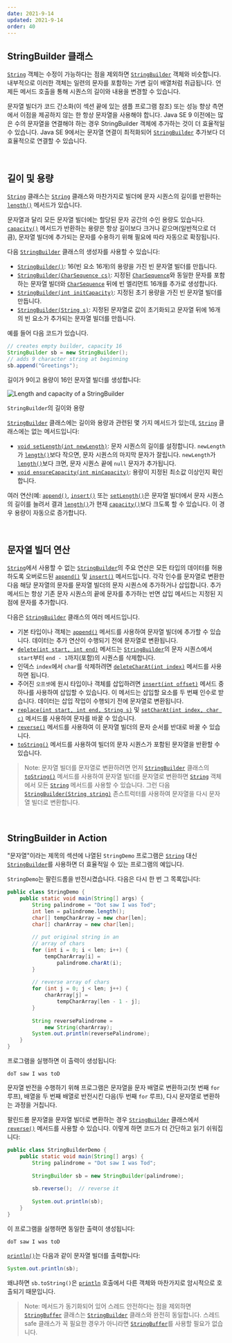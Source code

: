 ```yaml
---
date: 2021-9-14
updated: 2021-9-14
order: 40
---
```

## StringBuilder 클래스

[`String`](https://docs.oracle.com/en/java/javase/22/docs/api/java.base/java/lang/String.html) 객체는 수정이 가능하다는 점을 제외하면 [`StringBuilder`](https://docs.oracle.com/en/java/javase/22/docs/api/java.base/java/lang/StringBuilder.html) 객체와 비슷합니다. 내부적으로 이러한 객체는 일련의 문자를 포함하는 가변 길이 배열처럼 취급됩니다. 언제든 메서드 호출을 통해 시퀀스의 길이와 내용을 변경할 수 있습니다.

문자열 빌더가 코드 간소화(이 섹션 끝에 있는 샘플 프로그램 참조) 또는 성능 향상 측면에서 이점을 제공하지 않는 한 항상 문자열을 사용해야 합니다. Java SE 9 이전에는 많은 수의 문자열을 연결해야 하는 경우 StringBuilder 객체에 추가하는 것이 더 효율적일 수 있습니다. Java SE 9에서는 문자열 연결이 최적화되어 [`StringBuilder`](https://docs.oracle.com/en/java/javase/22/docs/api/java.base/java/lang/StringBuilder.html) 추가보다 더 효율적으로 연결할 수 있습니다.

 

## 길이 및 용량

[`String`](https://docs.oracle.com/en/java/javase/22/docs/api/java.base/java/lang/StringBuilder.html) 클래스는 [`String`](https://docs.oracle.com/en/java/javase/22/docs/api/java.base/java/lang/String.html) 클래스와 마찬가지로 빌더에 문자 시퀀스의 길이를 반환하는 [`length()`](https://docs.oracle.com/en/java/javase/22/docs/api/java.base/java/lang/StringBuilder.html#length()) 메서드가 있습니다.

문자열과 달리 모든 문자열 빌더에는 할당된 문자 공간의 수인 용량도 있습니다. [`capacity()`](https://docs.oracle.com/en/java/javase/22/docs/api/java.base/java/lang/StringBuilder.html#capacity()) 메서드가 반환하는 용량은 항상 길이보다 크거나 같으며(일반적으로 더 큼), 문자열 빌더에 추가되는 문자를 수용하기 위해 필요에 따라 자동으로 확장됩니다.

다음 [`StringBuilder`](https://docs.oracle.com/en/java/javase/22/docs/api/java.base/java/lang/StringBuilder.html) 클래스의 생성자를 사용할 수 있습니다:

- [`StringBuilder()`](https://docs.oracle.com/en/java/javase/22/docs/api/java.base/java/lang/StringBuilder.html#%3Cinit%3E()): 16(빈 요소 16개)의 용량을 가진 빈 문자열 빌더를 만듭니다.
- [`StringBuilder(CharSequence cs)`](https://docs.oracle.com/en/java/javase/22/docs/api/java/lang/StringBuilder.html#%3Cinit%3E(java.lang.CharSequence)): 지정된 [`CharSequence`](https://docs.oracle.com/en/java/javase/22/docs/api/java.base/java/lang/CharSequence.html)와 동일한 문자를 포함하는 문자열 빌더와 [`CharSequence`](https://docs.oracle.com/en/java/javase/22/docs/api/java.base/java/lang/CharSequence.html) 뒤에 빈 엘리먼트 16개를 추가로 생성합니다.
- [`StringBuilder(int initCapacity)`](https://docs.oracle.com/en/java/javase/22/docs/api/java.base/java/lang/StringBuilder.html#%3Cinit%3E(int)): 지정된 초기 용량을 가진 빈 문자열 빌더를 만듭니다.
- [`StringBuilder(String s)`](https://docs.oracle.com/en/java/javase/22/docs/api/java/lang/StringBuilder.html#%3Cinit%3E(java.lang.String)): 지정된 문자열로 값이 초기화되고 문자열 뒤에 16개의 빈 요소가 추가되는 문자열 빌더를 만듭니다.

예를 들어 다음 코드가 있습니다.

```java
// creates empty builder, capacity 16
StringBuilder sb = new StringBuilder();
// adds 9 character string at beginning
sb.append("Greetings");
```

길이가 9이고 용량이 16인 문자열 빌더를 생성합니다:

![Length and capacity of a `StringBuilder`](https://dev.java/assets/images/numbers-strings/04_stringbuilder.png)

`StringBuilder`의 길이와 용량

[`StringBuilder`](https://docs.oracle.com/en/java/javase/22/docs/api/java.base/java/lang/StringBuilder.html) 클래스에는 길이와 용량과 관련된 몇 가지 메서드가 있는데, [`String`](https://docs.oracle.com/en/java/javase/22/docs/api/java.base/java/lang/String.html) 클래스에는 없는 메서드입니다:

- [`void setLength(int newLength)`](https://docs.oracle.com/en/java/javase/22/docs/api/java.base/java/lang/StringBuilder.html#setLength(int)): 문자 시퀀스의 길이를 설정합니다. `newLength`가 [`length()`](https://docs.oracle.com/en/java/javase/22/docs/api/java.base/java/lang/StringBuilder.html#length())보다 작으면, 문자 시퀀스의 마지막 문자가 잘립니다. `newLength`가 [`length()`](https://docs.oracle.com/en/java/javase/22/docs/api/java.base/java/lang/StringBuilder.html#length())보다 크면, 문자 시퀀스 끝에 `null` 문자가 추가됩니다.
- [`void ensureCapacity(int minCapacity)`](https://docs.oracle.com/en/java/javase/22/docs/api/java.base/java/lang/StringBuilder.html#ensureCapacity(int)): 용량이 지정된 최소값 이상인지 확인합니다.

여러 연산(예: [`append()`](https://docs.oracle.com/en/java/javase/22/docs/api/java.base/java/lang/StringBuilder.html#append(java.lang.Object)), [`insert()`](https://docs.oracle.com/en/java/javase/22/docs/api/java.base/java/lang/StringBuilder.html#insert(int,java.lang.Object)) 또는 [`setLength()`](https://docs.oracle.com/en/java/javase/22/docs/api/java.base/java/lang/StringBuilder.html#setLength(int))은 문자열 빌더에서 문자 시퀀스의 길이를 늘려서 결과 [`length()`](https://docs.oracle.com/en/java/javase/22/docs/api/java.base/java/lang/StringBuilder.html#length())가 현재 [`capacity()`](https://docs.oracle.com/en/java/javase/22/docs/api/java.base/java/lang/StringBuilder.html#capacity())보다 크도록 할 수 있습니다. 이 경우 용량이 자동으로 증가합니다.

 

## 문자열 빌더 연산

[`String`](https://docs.oracle.com/en/java/javase/22/docs/api/java.base/java/lang/String.html)에서 사용할 수 없는 [`StringBuilder`](https://docs.oracle.com/en/java/javase/22/docs/api/java.base/java/lang/StringBuilder.html)의 주요 연산은 모든 타입의 데이터를 허용하도록 오버로드된 [`append()`](https://docs.oracle.com/en/java/javase/22/docs/api/java.base/java/lang/StringBuilder.html#append(java.lang.Object)) 및 [`insert()`](https://docs.oracle.com/en/java/javase/22/docs/api/java.base/java/lang/StringBuilder.html#insert(int,java.lang.Object)) 메서드입니다. 각각 인수를 문자열로 변환한 다음 해당 문자열의 문자를 문자열 빌더의 문자 시퀀스에 추가하거나 삽입합니다. 추가 메서드는 항상 기존 문자 시퀀스의 끝에 문자를 추가하는 반면 삽입 메서드는 지정된 지점에 문자를 추가합니다.

다음은 [`StringBuilder`](https://docs.oracle.com/en/java/javase/22/docs/api/java.base/java/lang/StringBuilder.html) 클래스의 여러 메서드입니다.

- 기본 타입이나 객체는 [`append()`](https://docs.oracle.com/en/java/javase/22/docs/api/java.base/java/lang/StringBuilder.html#append(java.lang.Object)) 메서드를 사용하여 문자열 빌더에 추가할 수 있습니다. 데이터는 추가 연산이 수행되기 전에 문자열로 변환됩니다.
- [`delete(int start, int end)`](https://docs.oracle.com/en/java/javase/22/docs/api/java.base/java/lang/StringBuilder.html#delete(int,int)) 메서드는 [`StringBuilder`](https://docs.oracle.com/en/java/javase/22/docs/api/java.base/java/lang/StringBuilder.html)의 문자 시퀀스에서 `start`부터 `end - 1`까지(포함)의 시퀀스를 삭제합니다.
- 인덱스 `index`에서 `char`를 삭제하려면 [`deleteCharAt(int index)`](https://docs.oracle.com/en/java/javase/22/docs/api/java.base/java/lang/StringBuilder.html#deleteCharAt(int)) 메서드를 사용하면 됩니다.
- 주어진 `오프셋`에 원시 타입이나 객체를 삽입하려면 [`insert(int offset)`](https://docs.oracle.com/en/java/javase/22/docs/api/java.base/java/lang/StringBuilder.html#insert(int,java.lang.Object)) 메서드 중 하나를 사용하여 삽입할 수 있습니다. 이 메서드는 삽입할 요소를 두 번째 인수로 받습니다. 데이터는 삽입 작업이 수행되기 전에 문자열로 변환됩니다.
- [`replace(int start, int end, String s)`](https://docs.oracle.com/en/java/javase/22/docs/api/java.base/java/lang/StringBuilder.html#replace(int,int,java.lang.String)) 및 [`setCharAt(int index, char c)`](https://docs.oracle.com/en/java/javase/22/docs/api/java.base/java/lang/StringBuilder.html#setCharAt(int,char)) 메서드를 사용하여 문자를 바꿀 수 있습니다.
- [`reverse()`](https://docs.oracle.com/en/java/javase/22/docs/api/java.base/java/lang/StringBuilder.html#reverse()) 메서드를 사용하여 이 문자열 빌더의 문자 순서를 반대로 바꿀 수 있습니다.
- [`toString()`](https://docs.oracle.com/en/java/javase/22/docs/api/java.base/java/lang/StringBuilder.html#toString()) 메서드를 사용하여 빌더의 문자 시퀀스가 포함된 문자열을 반환할 수 있습니다.

> Note: 문자열 빌더를 문자열로 변환하려면 먼저 [`StringBuilder`](https://docs.oracle.com/en/java/javase/22/docs/api/java.base/java/lang/StringBuilder.html) 클래스의 [`toString()`](https://docs.oracle.com/en/java/javase/22/docs/api/java.base/java/lang/StringBuilder.html#toString()) 메서드를 사용하여 문자열 빌더를 문자열로 변환하면 [`String`](https://docs.oracle.com/en/java/javase/22/docs/api/java.base/java/lang/String.html) 객체에서 모든 [`String`](https://docs.oracle.com/en/java/javase/22/docs/api/java.base/java/lang/StringBuilder.html) 메서드를 사용할 수 있습니다. 그런 다음 [`StringBuilder(String string)`](https://docs.oracle.com/en/java/javase/22/docs/api/java/lang/StringBuilder.html#%3Cinit%3E(java.lang.String)) 존스트럭터를 사용하여 문자열을 다시 문자열 빌더로 변환합니다.

 

## StringBuilder in Action

"문자열"이라는 제목의 섹션에 나열된 `StringDemo` 프로그램은 [`String`](https://docs.oracle.com/en/java/javase/22/docs/api/java.base/java/lang/String.html) 대신 [`StringBuilder`](https://docs.oracle.com/en/java/javase/22/docs/api/java.base/java/lang/StringBuilder.html)를 사용하면 더 효율적일 수 있는 프로그램의 예입니다.

`StringDemo`는 팔린드롬을 반전시켰습니다. 다음은 다시 한 번 그 목록입니다:

```java
public class StringDemo {
    public static void main(String[] args) {
        String palindrome = "Dot saw I was Tod";
        int len = palindrome.length();
        char[] tempCharArray = new char[len];
        char[] charArray = new char[len];
        
        // put original string in an 
        // array of chars
        for (int i = 0; i < len; i++) {
            tempCharArray[i] = 
                palindrome.charAt(i);
        } 
        
        // reverse array of chars
        for (int j = 0; j < len; j++) {
            charArray[j] =
                tempCharArray[len - 1 - j];
        }
        
        String reversePalindrome =
            new String(charArray);
        System.out.println(reversePalindrome);
    }
}
```

프로그램을 실행하면 이 출력이 생성됩니다:

```shell
doT saw I was toD
```

문자열 반전을 수행하기 위해 프로그램은 문자열을 문자 배열로 변환하고(첫 번째 `for` 루프), 배열을 두 번째 배열로 반전시킨 다음(두 번째 `for` 루프), 다시 문자열로 변환하는 과정을 거칩니다.

팔린드롬 문자열을 문자열 빌더로 변환하는 경우 [`StringBuilder`](https://docs.oracle.com/en/java/javase/22/docs/api/java.base/java/lang/StringBuilder.html) 클래스에서 [`reverse()`](https://docs.oracle.com/en/java/javase/22/docs/api/java.base/java/lang/StringBuilder.html#reverse()) 메서드를 사용할 수 있습니다. 이렇게 하면 코드가 더 간단하고 읽기 쉬워집니다:

```java
public class StringBuilderDemo {
    public static void main(String[] args) {
        String palindrome = "Dot saw I was Tod";
         
        StringBuilder sb = new StringBuilder(palindrome);
        
        sb.reverse();  // reverse it
        
        System.out.println(sb);
    }
}
```

이 프로그램을 실행하면 동일한 출력이 생성됩니다:

```shell
doT saw I was toD
```

[`println()`](https://docs.oracle.com/en/java/javase/22/docs/api/java.base/java/io/PrintStream.html#println(java.lang.Object))는 다음과 같이 문자열 빌더를 출력합니다:

```java
System.out.println(sb);
```

왜냐하면 `sb.toString()`은 [`println`](https://docs.oracle.com/en/java/javase/22/docs/api/java.base/java/io/PrintStream.html#println(java.lang.Object)) 호출에서 다른 객체와 마찬가지로 암시적으로 호출되기 때문입니다.

> Note: 메서드가 동기화되어 있어 스레드 안전하다는 점을 제외하면 [`StringBuffer`](https://docs.oracle.com/en/java/javase/22/docs/api/java.base/java/lang/StringBuffer.html) 클래스는 [`StringBuilder`](https://docs.oracle.com/en/java/javase/22/docs/api/java.base/java/lang/StringBuilder.html) 클래스와 완전히 동일합니다. 스레드 safe 클래스가 꼭 필요한 경우가 아니라면 [`StringBuffer`](https://docs.oracle.com/en/java/javase/22/docs/api/java.base/java/lang/StringBuffer.html)를 사용할 필요가 없습니다.
